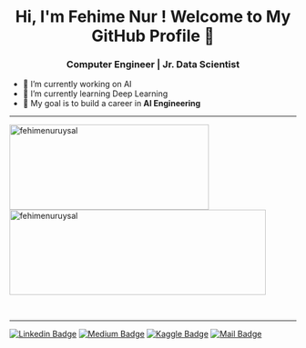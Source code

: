 <h1 align="center"> Hi, I'm Fehime Nur ! Welcome to My GitHub Profile 👋</h1>
<h3 align="center">Computer Engineer |  Jr. Data Scientist</h3>
<!--
**fehimenuruysal/fehimenuruysal** is a ✨ _special_ ✨ repository because its `README.md` (this file) appears on your GitHub profile.-->

  - 🔭 I’m currently working on AI
  - 🌱 I’m currently learning Deep Learning
  - 🎯 My goal is to build a career in **AI Engineering**
<hr>
<p>
<img src="https://github-readme-stats.vercel.app/api/top-langs?username=fehimenuruysal&show_icons=true&theme=vision-friendly-dark&locale=en&layout=compact&style=plastic" alt="fehimenuruysal" height="150" width="350" />
<img src="https://github-readme-stats.vercel.app/api?username=fehimenuruysal&hide=prs,issues&include_all_commits=true&show_icons=true&theme=vision-friendly-dark&locale=en&style=plastic" alt="fehimenuruysal" height="150" width="450"/>
</p>

<br>
<hr>

[![Linkedin Badge](https://img.shields.io/badge/linkedin-%230077B5.svg?&style=for-the-badge&logo=linkedin&logoColor=white)](https://www.linkedin.com/in/fehimenuruysal/)
[![Medium Badge](https://img.shields.io/badge/medium-%2312100E.svg?&style=for-the-badge&logo=medium&logoColor=white)](https://medium.com/@fehimenuruysall)
[![Kaggle Badge](https://img.shields.io/badge/kaggle-%230077B5.svg?&style=for-the-badge&logo=kaggle&logoColor=white)](https://www.kaggle.com/fehimenuruysal)
[![Mail Badge](https://img.shields.io/badge/fehimenuruysall@gmail.com-c14438?style=for-the-badge&logo=Gmail&logoColor=white&link=mailto:fehimenuruysall@gmail.com)](mailto:fehimenuruysall@gmail.com)
